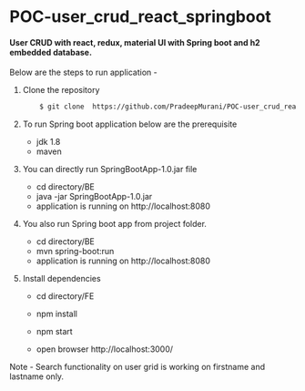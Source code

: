 # POC-user_crud_react_springboot
#### User CRUD with react, redux, material UI with Spring boot and h2 embedded database.

Below are the steps to run application -
1. Clone the repository 
	```bash
		$ git clone  https://github.com/PradeepMurani/POC-user_crud_react_springboot.git
	```
  
2. To run Spring boot application below are the prerequisite
    - jdk 1.8
    - maven 	
        
3. You can directly run SpringBootApp-1.0.jar file
    - cd directory/BE
    - java -jar SpringBootApp-1.0.jar
    - application is running on http://localhost:8080
    
4. You also run Spring boot app from project folder.
    - cd directory/BE
    - mvn spring-boot:run
    - application is running on http://localhost:8080
    
5. Install dependencies
    - cd directory/FE

    - npm install

    - npm start

    - open browser  http://localhost:3000/

Note - Search functionality on user grid is working on firstname and lastname only.

